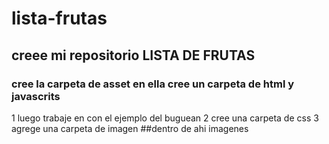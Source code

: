 # lista-frutas
## creee mi repositorio LISTA DE FRUTAS
### cree la carpeta de asset en ella cree un carpeta de html y javascrits
1 luego trabaje en con el ejemplo del buguean
2 cree una carpeta de css
3 agrege una carpeta de imagen
 ##dentro de ahi imagenes  

